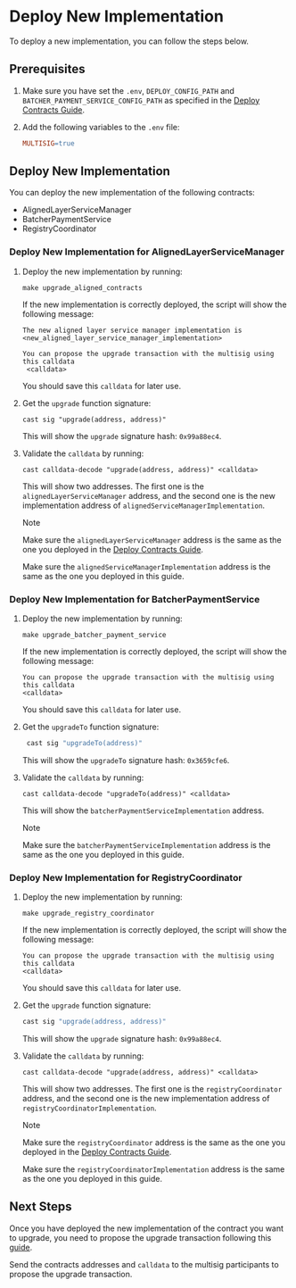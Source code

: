 # Deploy New Implementation

To deploy a new implementation, you can follow the steps below.

## Prerequisites

1. Make sure you have set the `.env`, `DEPLOY_CONFIG_PATH` and `BATCHER_PAYMENT_SERVICE_CONFIG_PATH` as specified in the [Deploy Contracts Guide](./2_deploy_contracts.md).

2. Add the following variables to the `.env` file:
    
    ```makefile
    MULTISIG=true
    ```
   
## Deploy New Implementation

You can deploy the new implementation of the following contracts:

- AlignedLayerServiceManager
- BatcherPaymentService
- RegistryCoordinator

### Deploy New Implementation for AlignedLayerServiceManager

1. Deploy the new implementation by running:
          
   ```shell
   make upgrade_aligned_contracts
   ```
   
   If the new implementation is correctly deployed, the script will show the following message:
    
   ```
   The new aligned layer service manager implementation is <new_aligned_layer_service_manager_implementation>
   
   You can propose the upgrade transaction with the multisig using this calldata
    <calldata>
    ```
   
   You should save this `calldata` for later use.
   
2. Get the `upgrade` function signature:

   ```
   cast sig "upgrade(address, address)"
   ```

   This will show the `upgrade` signature hash: `0x99a88ec4`.

3. Validate the `calldata` by running:
   
   ```
   cast calldata-decode "upgrade(address, address)" <calldata>
   ```

   This will show two addresses. The first one is the `alignedLayerServiceManager` address, and the second one is the new implementation address of `alignedServiceManagerImplementation`.

   > [!NOTE]
   > 
   > Make sure the `alignedLayerServiceManager` address is the same as the one you deployed in the [Deploy Contracts Guide](./2_deploy_contracts.md).
   > 
   > Make sure the `alignedServiceManagerImplementation` address is the same as the one you deployed in this guide. 


### Deploy New Implementation for BatcherPaymentService

1. Deploy the new implementation by running:
    
    ```shell
    make upgrade_batcher_payment_service
    ```

    If the new implementation is correctly deployed, the script will show the following message:
    
    ```
    You can propose the upgrade transaction with the multisig using this calldata
    <calldata>
    ```

   You should save this `calldata` for later use.

2. Get the `upgradeTo` function signature:

   ```bash
    cast sig "upgradeTo(address)"
    ```

   This will show the `upgradeTo` signature hash: `0x3659cfe6`.

3. Validate the `calldata` by running:

   ```
   cast calldata-decode "upgradeTo(address)" <calldata>
   ```

   This will show the `batcherPaymentServiceImplementation` address.

   > [!NOTE]
   >
   > Make sure the `batcherPaymentServiceImplementation` address is the same as the one you deployed in this guide.


### Deploy New Implementation for RegistryCoordinator

1. Deploy the new implementation by running:
    
    ```shell
    make upgrade_registry_coordinator
    ```

    If the new implementation is correctly deployed, the script will show the following message:
    
    ```
    You can propose the upgrade transaction with the multisig using this calldata
    <calldata>
    ```

   You should save this `calldata` for later use.

2. Get the `upgrade` function signature:

   ```bash
   cast sig "upgrade(address, address)"
   ```

   This will show the `upgrade` signature hash: `0x99a88ec4`.

3. Validate the `calldata` by running:

   ```
   cast calldata-decode "upgrade(address, address)" <calldata>
   ```

   This will show two addresses. The first one is the `registryCoordinator` address, and the second one is the new implementation address of `registryCoordinatorImplementation`.

   > [!NOTE]
   >
   > Make sure the `registryCoordinator` address is the same as the one you deployed in the [Deploy Contracts Guide](./2_deploy_contracts.md).
   >
   > Make sure the `registryCoordinatorImplementation` address is the same as the one you deployed in this guide.

   
## Next Steps

Once you have deployed the new implementation of the contract you want to upgrade, you need to propose the upgrade transaction following this [guide](./3_b_2_propose_upgrade.md).

Send the contracts addresses and `calldata` to the multisig participants to propose the upgrade transaction.
